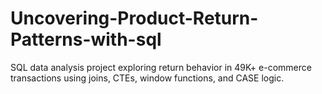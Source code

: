 # Uncovering-Product-Return-Patterns-with-sql
SQL data analysis project exploring return behavior in 49K+ e-commerce transactions using joins, CTEs, window functions, and CASE logic.
